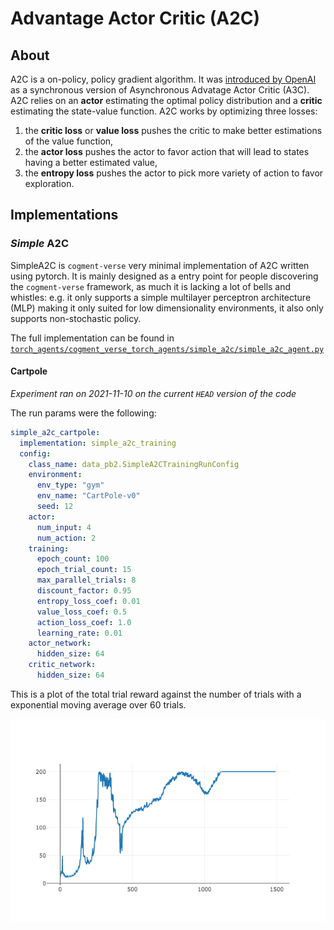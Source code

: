 # Advantage Actor Critic (A2C)

## About

A2C is a on-policy, policy gradient algorithm. It was [introduced by OpenAI](https://openai.com/blog/baselines-acktr-a2c/) as a synchronous version of Asynchronous Advatage Actor Critic (A3C). A2C relies on an **actor** estimating the optimal policy distribution and a **critic** estimating the state-value function. A2C works by optimizing three losses:

1. the **critic loss** or **value loss** pushes the critic to make better estimations of the value function,
2. the **actor loss** pushes the actor to favor action that will lead to states having a better estimated value,
3. the **entropy loss** pushes the actor to pick more variety of action to favor exploration.

## Implementations

### _Simple_ A2C

SimpleA2C is `cogment-verse` very minimal implementation of A2C written using pytorch. It is mainly designed as a entry point for people discovering the `cogment-verse` framework, as much it is lacking a lot of bells and whistles: e.g. it only supports a simple multilayer perceptron architecture (MLP) making it only suited for low dimensionality environments, it also only supports non-stochastic policy.

The full implementation can be found in [`torch_agents/cogment_verse_torch_agents/simple_a2c/simple_a2c_agent.py`](/torch_agents/cogment_verse_torch_agents/simple_a2c/simple_a2c_agent.py)

#### Cartpole

_Experiment ran on 2021-11-10 on the current `HEAD` version of the code_

The run params were the following:

```yaml
simple_a2c_cartpole:
  implementation: simple_a2c_training
  config:
    class_name: data_pb2.SimpleA2CTrainingRunConfig
    environment:
      env_type: "gym"
      env_name: "CartPole-v0"
      seed: 12
    actor:
      num_input: 4
      num_action: 2
    training:
      epoch_count: 100
      epoch_trial_count: 15
      max_parallel_trials: 8
      discount_factor: 0.95
      entropy_loss_coef: 0.01
      value_loss_coef: 0.5
      action_loss_coef: 1.0
      learning_rate: 0.01
    actor_network:
      hidden_size: 64
    critic_network:
      hidden_size: 64
```

This is a plot of the total trial reward against the number of trials with a exponential moving average over 60 trials.

![Training total reward for the simple A2C implementation](./cartpole_simple_a2c.png)
